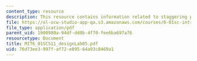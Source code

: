 ```yaml
---
content_type: resource
description: This resource contains information related to staggering proportions.
file: https://ol-ocw-studio-app-qa.s3.amazonaws.com/courses/6-01sc-introduction-to-electrical-engineering-and-computer-science-i-spring-2011/76d73ee3997faf72e89564a93c8469a1_MIT6_01SCS11_designLab05.pdf
file_type: application/pdf
parent_uid: 1900980a-94df-dd0b-4f70-fee6ba697a76
resourcetype: Document
title: MIT6_01SCS11_designLab05.pdf
uid: 76d73ee3-997f-af72-e895-64a93c8469a1
---
```


